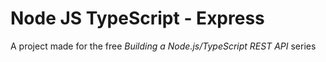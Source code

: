 # Node JS TypeScript - Express



A project made for the free _Building a Node.js/TypeScript REST API_ series 


